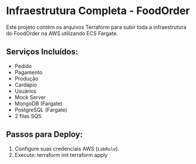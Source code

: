 
# Infraestrutura Completa - FoodOrder

Este projeto contém os arquivos Terraform para subir toda a infraestrutura do FoodOrder na AWS utilizando ECS Fargate.

## Serviços Incluídos:
- Pedido
- Pagamento
- Produção
- Cardápio
- Usuários
- Mock Server
- MongoDB (Fargate)
- PostgreSQL (Fargate)
- 2 filas SQS

## Passos para Deploy:
1. Configure suas credenciais AWS (`LabRole`).
2. Execute:
   terraform init
   terraform apply

